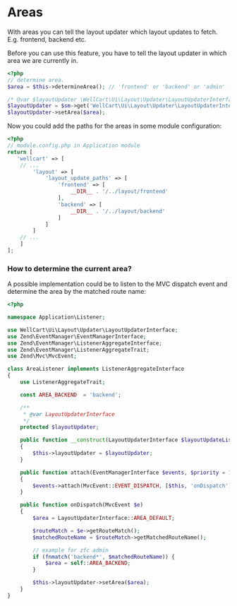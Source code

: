 # Areas

With areas you can tell the layout updater which layout updates to fetch.
E.g. frontend, backend etc.

Before you can use this feature, you have to tell the layout updater
in which area we are currently in.


````php
<?php
// determine area.
$area = $this->determineArea(); // 'frontend' or 'backend' or 'admin' ...

/* @var $layoutUpdater \WellCart\Ui\Layout\Updater\LayoutUpdaterInterface */
$layoutUpdater = $sm->get('WellCart\Ui\Layout\Updater\LayoutUpdaterInterface');
$layoutUpdater->setArea($area);

````

Now you could add the paths for the areas in some module configuration:

````php
<?php
// module.config.php in Application module
return [
   'wellcart' => [
    // ...
        'layout' => [
            'layout_update_paths' => [
                'frontend' => [
                    __DIR__ . '/../layout/frontend'
                ],
                'backend' => [
                    __DIR__ . '/../layout/backend'
                ]
            ]
        ]
    // ...
    ]
];
````

### How to determine the current area?

A possible implementation could be to listen to the MVC dispatch event
and determine the area by the matched route name:


````php
<?php

namespace Application\Listener;

use WellCart\Ui\Layout\Updater\LayoutUpdaterInterface;
use Zend\EventManager\EventManagerInterface;
use Zend\EventManager\ListenerAggregateInterface;
use Zend\EventManager\ListenerAggregateTrait;
use Zend\Mvc\MvcEvent;

class AreaListener implements ListenerAggregateInterface
{
    use ListenerAggregateTrait;

    const AREA_BACKEND  = 'backend';

    /**
     * @var LayoutUpdaterInterface
     */
    protected $layoutUpdater;

    public function __construct(LayoutUpdaterInterface $layoutUpdateListener)
    {
        $this->layoutUpdater = $layoutUpdater;
    }

    public function attach(EventManagerInterface $events, $priority = 1)
    {
        $events->attach(MvcEvent::EVENT_DISPATCH, [$this, 'onDispatch']);
    }

    public function onDispatch(MvcEvent $e)
    {
        $area = LayoutUpdaterInterface::AREA_DEFAULT;

        $routeMatch = $e->getRouteMatch();
        $matchedRouteName = $routeMatch->getMatchedRouteName();

        // example for zfc admin
        if (fnmatch('backend*', $matchedRouteName)) {
            $area = self::AREA_BACKEND;
        }

        $this->layoutUpdater->setArea($area);
    }
}
````
